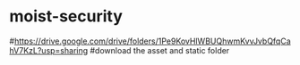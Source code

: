 # moist-security


#https://drive.google.com/drive/folders/1Pe9KovHlWBUQhwmKvvJvbQfqCahV7KzL?usp=sharing
#download the asset and static folder